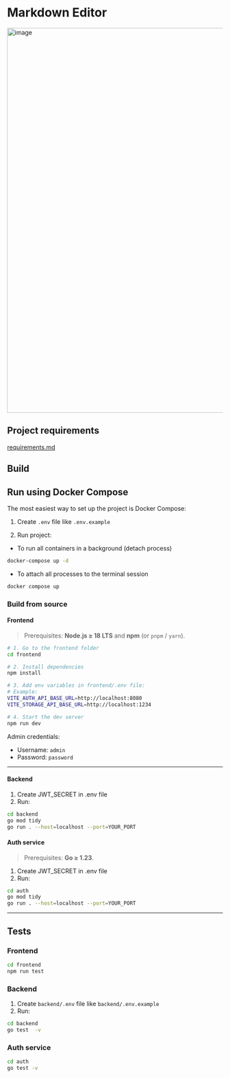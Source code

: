 # Markdown Editor

<img width="1897" height="899" alt="image" src="https://github.com/user-attachments/assets/7b63401f-b83d-4147-846f-9794156c2e36" />

## Project requirements

[requirements.md](docs/requirements.md)

## Build

## Run using Docker Compose

The most easiest way to set up the project is Docker Compose:

1. Create `.env` file like `.env.example`

2. Run project:
 - To run all containers in a background (detach process)
```bash
docker-compose up -d
```
 - To attach all processes to the terminal session
```bash
docker compose up
```

### Build from source

#### Frontend

> Prerequisites: **Node.js ≥ 18 LTS** and **npm** (or `pnpm` / `yarn`).

```bash
# 1. Go to the frontend folder
cd frontend

# 2. Install dependencies
npm install

# 3. Add env variables in frontend/.env file:
# Example: 
VITE_AUTH_API_BASE_URL=http://localhost:8080
VITE_STORAGE_API_BASE_URL=http://localhost:1234

# 4. Start the dev server
npm run dev
```

Admin credentials:
- Username: `admin`
- Password: `password`
---

####  Backend

1. Create JWT_SECRET in .env file
2. Run:
```bash
cd backend
go mod tidy
go run . --host=localhost --port=YOUR_PORT
```

#### Auth service

> Prerequisites: **Go ≥ 1.23**.

1. Create JWT_SECRET in .env file
2. Run:
```bash
cd auth
go mod tidy
go run . --host=localhost --port=YOUR_PORT
```

---
## Tests

### Frontend

```bash
cd frontend
npm run test
```

### Backend

1. Create `backend/.env` file like `backend/.env.example`
2. Run:
```bash
cd backend
go test  -v
```

### Auth service

```bash
cd auth
go test -v
```
